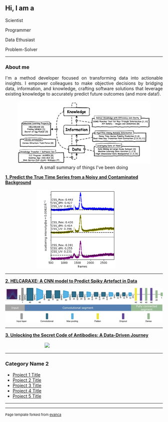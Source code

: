 ## Hi, I am a <span id="typed"></span>

<div id="typed-strings">
  <p>Scientist</p>
  <p>Programmer</p>
  <p>Data Ethusiast</p>
  <p>Problem-Solver</p>
</div>

<script>
  document.addEventListener('DOMContentLoaded', function() {
    var typed = new Typed('#typed', {
      stringsElement: '#typed-strings',
      typeSpeed: 50,
      backSpeed: 30,
      loop: true,
      startDelay: 1000
    });
  });
</script>

---

### About me
<div style="text-align: justify;">
I'm a method developer focused on transforming data into actionable insights. I empower colleagues to make objective decisions by bridging data, information, and knowledge, crafting software solutions that leverage existing knowledge to accurately predict future outcomes (and more data!).
</div>

<figure id="experience-summary">
  <img src="images/flow_portfolio_v1.drawio.svg?raw=ture"/>
  <figcaption style="text-align: center;">A small summary of things I've been doing</figcaption>
</figure>



<a class="inline-link" href="project_1.html"><b>1. Predict the True Time Series from a Noisy and Contaminated Background</b></a>

<img src="images/score_shannon.webp?raw=true"  style="width: 50%; padding-left: 20%;"/>

---
<a class="inline-link" href="project_2.html"><b>2. HELCARAXE: A CNN model to Predict Spiky Artefact in Data</b></a>


<img src="images/helcaraxe_cnn.JPG?raw=true"/>

---
<a class="inline-link" href="project_3.html"><b>3. Unlocking the Secret Code of Antibodies: A Data-Driven Journey</b></a>
<img src="images/fab_flexible.gif?raw=true"  style="width: 45%; padding-left: 25%; padding-top: 1rem;"/>

---

### Category Name 2

- [Project 1 Title](http://example.com/)
- [Project 2 Title](http://example.com/)
- [Project 3 Title](http://example.com/)
- [Project 4 Title](http://example.com/)
- [Project 5 Title](http://example.com/)

---




---
<p style="font-size:11px">Page template forked from <a href="https://github.com/evanca/quick-portfolio">evanca</a></p>
<!-- Remove above link if you don't want to attibute -->
